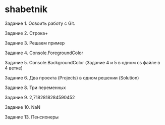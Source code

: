 # shabetnik
Задание 1. Освоить работу с Git.

Задание 2. Строка+

Задание 3. Решаем пример

Задание 4. Console.ForegroundColor

Задание 5. Console.BackgroundColor (Задание 4 и 5 в одном cs файле в 4 ветке)

Задание 6. Два проекта (Projects) в одном решении (Solution)

Задание 8. Три переменных

Задание 9. 2,7182818284590452

Задание 10. NaN

Задание 13. Пенсионеры
